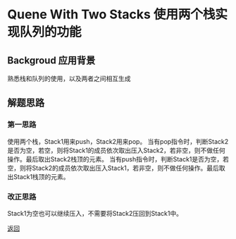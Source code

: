 # Quene With Two Stacks 使用两个栈实现队列的功能 

## Backgroud 应用背景
熟悉栈和队列的使用，以及两者之间相互生成

## 解题思路
### 第一思路
使用两个栈，Stack1用来push，Stack2用来pop。
当有pop指令时，判断Stack2是否为空，若空，则将Stack1的成员依次取出压入Stack2，若非空，则不做任何操作。最后取出Stack2栈顶的元素。
当有push指令时，判断Stack1是否为空，若空，则将Stack2的成员依次取出压入Stack1，若非空，则不做任何操作。最后取出Stack1栈顶的元素。

### 改正思路
Stack1为空也可以继续压入，不需要将Stack2压回到Stack1中。

[返回](./)